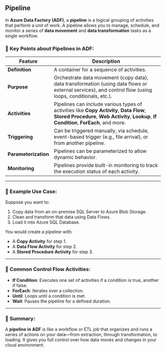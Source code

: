 ## Pipeline

In **Azure Data Factory (ADF)**, a **pipeline** is a logical grouping of activities that perform a unit of work. A pipeline allows you to manage, schedule, and monitor a series of **data movement** and **data transformation** tasks as a single workflow.

### 🔹 Key Points about Pipelines in ADF:

| **Feature**          | **Description**                                                                                                                                                                       |
| -------------------- | ------------------------------------------------------------------------------------------------------------------------------------------------------------------------------------- |
| **Definition**       | A container for a sequence of activities.                                                                                                                                             |
| **Purpose**          | Orchestrate data movement (copy data), data transformation (using data flows or external services), and control flow (using loops, conditionals, etc.).                               |
| **Activities**       | Pipelines can include various types of activities like **Copy Activity**, **Data Flow**, **Stored Procedure**, **Web Activity**, **Lookup**, **If Condition**, **ForEach**, and more. |
| **Triggering**       | Can be triggered manually, via schedule, event-based trigger (e.g., file arrival), or from another pipeline.                                                                          |
| **Parameterization** | Pipelines can be parameterized to allow dynamic behavior.                                                                                                                             |
| **Monitoring**       | Pipelines provide built-in monitoring to track the execution status of each activity.                                                                                                 |

---

### 🔧 Example Use Case:

Suppose you want to:

1. Copy data from an on-premise SQL Server to Azure Blob Storage.
2. Clean and transform that data using Data Flows.
3. Load it into Azure SQL Database.

You would create a pipeline with:

* A **Copy Activity** for step 1.
* A **Data Flow Activity** for step 2.
* A **Stored Procedure Activity** for step 3.

---

### 🔁 Common Control Flow Activities:

* **If Condition**: Executes one set of activities if a condition is true, another if false.
* **ForEach**: Iterates over a collection.
* **Until**: Loops until a condition is met.
* **Wait**: Pauses the pipeline for a defined duration.

---

### 📌 Summary:

A **pipeline in ADF** is like a workflow or ETL job that organizes and runs a series of actions on your data—from extraction, through transformation, to loading. It gives you full control over how data moves and changes in your cloud environment.
